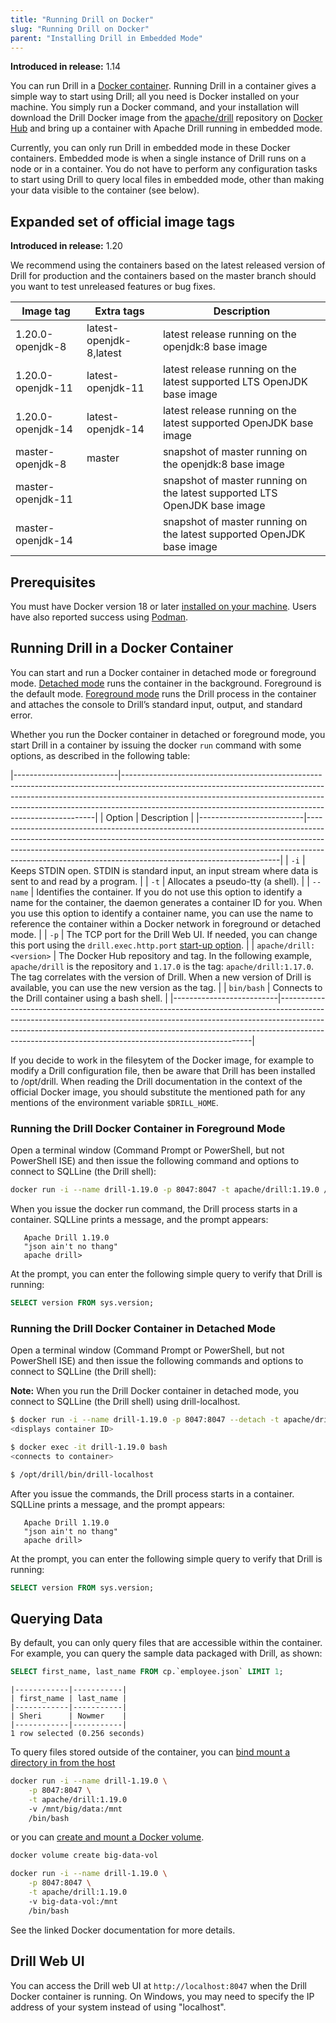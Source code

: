 ```yaml
---
title: "Running Drill on Docker"
slug: "Running Drill on Docker"
parent: "Installing Drill in Embedded Mode"
---
```


**Introduced in release:** 1.14

You can run Drill in a [Docker container](https://www.docker.com/what-container#/package_software).  Running Drill in a container gives a simple way to start using Drill; all you need is Docker installed on your machine.  You simply run a Docker command, and your installation will download the Drill Docker image from the [apache/drill](https://hub.docker.com/r/apache/drill) repository on [Docker Hub](https://docs.docker.com/docker-hub/) and bring up a container with Apache Drill running in embedded mode.

Currently, you can only run Drill in embedded mode in these Docker containers.  Embedded mode is when a single instance of Drill runs on a node or in a container. You do not have to perform any configuration tasks to start using Drill to query local files in embedded mode, other than making your data visible to the container (see below).

## Expanded set of official image tags

**Introduced in release:** 1.20

We recommend using the containers based on the latest released version of Drill for production and the containers based on the master branch should you want to test unreleased features or bug fixes.

| Image tag         | Extra tags              | Description                                                               |
| ----------------- | ----------------------- | ------------------------------------------------------------------------- |
| 1.20.0-openjdk-8  | latest-openjdk-8,latest | latest release running on the openjdk:8 base image                        |
| 1.20.0-openjdk-11 | latest-openjdk-11       | latest release running on the latest supported LTS OpenJDK base image     |
| 1.20.0-openjdk-14 | latest-openjdk-14       | latest release running on the latest supported OpenJDK base image         |
| master-openjdk-8  | master                  | snapshot of master running on the openjdk:8 base image                    |
| master-openjdk-11 |                         | snapshot of master running on the latest supported LTS OpenJDK base image |
| master-openjdk-14 |                         | snapshot of master running on the latest supported OpenJDK base image     |

## Prerequisites

You must have Docker version 18 or later [installed on your machine](https://docs.docker.com/install/).  Users have also reported success using [Podman](https://podman.io/).

## Running Drill in a Docker Container

You can start and run a Docker container in detached mode or foreground mode. [Detached mode]({{site.baseurl}}/docs/running-drill-on-docker/#running-the-drill-docker-container-in-detached-mode) runs the container in the background. Foreground is the default mode. [Foreground mode]({{site.baseurl}}/docs/running-drill-on-docker/#running-the-drill-docker-container-in-foreground-mode) runs the Drill process in the container and attaches the console to Drill’s standard input, output, and standard error. 

Whether you run the Docker container in detached or foreground mode, you start Drill in a container by issuing the docker `run` command with some options, as described in the following table: 

 
|--------------------------|-----------------------------------------------------------------------------------------------------------------------------------------------------------------------------------------------------------------------------------------------------------------------------------------------------------------|
| Option                   | Description                                                                                                                                                                                                                                                                                                     |
|--------------------------|-----------------------------------------------------------------------------------------------------------------------------------------------------------------------------------------------------------------------------------------------------------------------------------------------------------------|
| `-i`                     | Keeps STDIN open. STDIN is standard input, an input stream where data is sent to and read by a program.                                                                                                                                                                                                         |
| `-t`                     | Allocates a pseudo-tty (a shell).                                                                                                                                                                                                                                                                               |
| `--name`                 | Identifies the container. If you do not use this   option to identify a name for the container, the daemon generates a container ID for you. When you use this option to identify a container name,   you can use the name to reference the container within a Docker network in   foreground or detached mode. |
| `-p`                     | The TCP port for the Drill Web UI. If needed, you can   change this port using the `drill.exec.http.port` [start-up option]({{site.baseurl}}/docs/start-up-options/).                                                                                                                                           |
| `apache/drill:<version>` | The Docker Hub repository and tag. In the following   example, `apache/drill` is   the repository and `1.17.0`   is the tag:     `apache/drill:1.17.0`.     The tag correlates with the version of Drill. When a new version of Drill   is available, you can use the new version as the tag.                   |
| `bin/bash`               | Connects to the Drill container using a bash shell.                                                                                                                                                                                                                                                             |
|--------------------------|-----------------------------------------------------------------------------------------------------------------------------------------------------------------------------------------------------------------------------------------------------------------------------------------------------------------|

If you decide to work in the filesytem of the Docker image, for example to modify a Drill configuration file, then be aware that Drill has been installed to /opt/drill.  When reading the Drill documentation in the context of the official Docker image, you should substitute the mentioned path for any mentions of the environment variable `$DRILL_HOME`.

### Running the Drill Docker Container in Foreground Mode  

Open a terminal window (Command Prompt or PowerShell, but not PowerShell ISE) and then issue the following command and options to connect to SQLLine (the Drill shell):   
```sh
docker run -i --name drill-1.19.0 -p 8047:8047 -t apache/drill:1.19.0 /bin/bash
```

When you issue the docker run command, the Drill process starts in a container. SQLLine prints a message, and the prompt appears:  

       Apache Drill 1.19.0
       "json ain't no thang"
       apache drill>

At the prompt, you can enter the following simple query to verify that Drill is running:
```sql
SELECT version FROM sys.version;  
```

### Running the Drill Docker Container in Detached Mode

Open a terminal window (Command Prompt or PowerShell, but not PowerShell ISE) and then issue the following commands and options to connect to SQLLine (the Drill shell):

**Note:** When you run the Drill Docker container in detached mode, you connect to SQLLine (the Drill shell) using drill-localhost.
```sh
$ docker run -i --name drill-1.19.0 -p 8047:8047 --detach -t apache/drill:1.19.0 /bin/bash
<displays container ID>

$ docker exec -it drill-1.19.0 bash
<connects to container>

$ /opt/drill/bin/drill-localhost
```

After you issue the commands, the Drill process starts in a container. SQLLine prints a message, and the prompt appears:

       Apache Drill 1.19.0
       "json ain't no thang"
       apache drill>

At the prompt, you can enter the following simple query to verify that Drill is running:  
```sql
SELECT version FROM sys.version;  
```

## Querying Data  

By default, you can only query files that are accessible within the container. For example, you can query the sample data packaged with Drill, as shown:  

```sql
SELECT first_name, last_name FROM cp.`employee.json` LIMIT 1;
```
```
|------------|-----------|
| first_name | last_name |
|------------|-----------|
| Sheri      | Nowmer    |
|------------|-----------|
1 row selected (0.256 seconds)  
```

To query files stored outside of the container, you can [bind mount a directory in from the host](https://docs.docker.com/storage/bind-mounts/)
```sh
docker run -i --name drill-1.19.0 \
	-p 8047:8047 \
	-t apache/drill:1.19.0
	-v /mnt/big/data:/mnt
	/bin/bash
```
or you can [create and mount a Docker volume](https://docs.docker.com/storage/volumes/).
```sh
docker volume create big-data-vol

docker run -i --name drill-1.19.0 \
	-p 8047:8047 \
	-t apache/drill:1.19.0
	-v big-data-vol:/mnt
	/bin/bash
```

See the linked Docker documentation for more details.

## Drill Web UI  

You can access the Drill web UI at `http://localhost:8047` when the Drill Docker container is running. On Windows, you may need to specify the IP address of your system instead of using "localhost".

